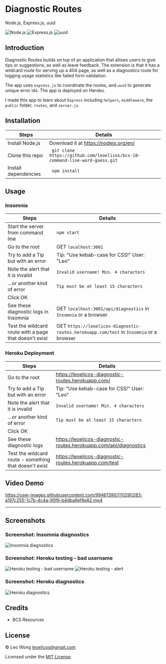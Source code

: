 # Diagnostic Routes

Node.js, Express.js, uuid

![Node.js](https://img.shields.io/badge/16.15.0%20LTS-0?label=Node.js&style=for-the-badge&labelColor=white&color=black) ![Express.js](https://img.shields.io/badge/4.18.1-0?label=Express&style=for-the-badge&labelColor=white&color=black) ![uuid](https://img.shields.io/badge/8.3.2-0?label=uuid&style=for-the-badge&labelColor=white&color=black)

## Introduction

Diagnostic Routes builds on top of an application that allows users to give tips or suggestions, as well as leave feedback. The extension is that it has a wildcard route for serving up a 404 page, as well as a diagnostics route for logging usage statistics like failed form validation.

The app uses `express.js` to coordinate the routes, and `uuid` to generate unique error ids. The app is deployed on Heroku.

I made this app to learn about `Express` including `helpers`, `middleware`, the `public` folder, `routes`, and `server.js`.

## Installation

| Steps                | Details                                                                      |
| -------------------- | ---------------------------------------------------------------------------- |
| Install Node.js      | Download it at https://nodejs.org/en/                                        |
| Clone this repo      | ` git clone https://github.com/leoelicos/bcs-10-command-line-word-guess.git` |
| Install dependencies | ` npm install`                                                               |

## Usage

### Insomnia

| Steps                                                  | Details                                                                                 |
| ------------------------------------------------------ | --------------------------------------------------------------------------------------- |
| Start the server from command line                     | `npm start`                                                                             |
| Go to the root                                         | GET `localhost:3001`                                                                    |
| Try to add a Tip but with an error                     | Tip: "Use kebab-case for CSS!" User: "Leo"                                              |
| Note the alert that it is invalid                      | `Invalid username! Min. 4 characters`                                                   |
| …or another kind of error                              | `Tip must be at least 15 characters`                                                    |
| Click OK                                               |                                                                                         |
| See these diagnostic logs in Insomnia                  | GET `localhost:3001/api/diagnostics` in `Insomnia` or a browser                         |
| Test the wildcard route with a page that doesn't exist | GET `https://leoelicos-diagnostic-routes.herokuapp.com/test` in `Insomnia` or a browser |

### Heroku Deployment

| Steps                                                  | Details                                                           |
| ------------------------------------------------------ | ----------------------------------------------------------------- |
| Go to the root                                         | https://leoelicos-diagnostic-routes.herokuapp.com/                |
| Try to add a Tip but with an error                     | Tip: "Use kebab-case for CSS!" User: "Leo"                        |
| Note the alert that it is invalid                      | `Invalid username! Min. 4 characters`                             |
| …or another kind of error                              | `Tip must be at least 15 characters`                              |
| Click OK                                               |                                                                   |
| See these diagnostic logs                              | https://leoelicos-diagnostic-routes.herokuapp.com/api/diagnostics |
| Test the wildcard route - something that doesn't exist | https://leoelicos-diagnostic-routes.herokuapp.com/test            |

## Video Demo

https://user-images.githubusercontent.com/99461390/170290283-a197c255-1c7b-4c4a-95f6-b4dba9ef8e82.mp4

---

## Screenshots

### Screenshot: Insomnia diagnostics
![Insomnia diagnostics](https://user-images.githubusercontent.com/99461390/170288512-d3969299-7829-400f-944e-787e7caf5cce.jpg)

### Screenshot: Heroku testing - bad username
![Heroku testing - bad username](https://user-images.githubusercontent.com/99461390/170288533-c910593c-26b5-41a6-8b28-eb937c316cf0.jpg)
![Heroku testing - alert](https://user-images.githubusercontent.com/99461390/170288546-8ec84157-dd59-4eab-9935-8edceab217d9.jpg)

### Screenshot: Heroku diagnostics
![Heroku diagnostics](https://user-images.githubusercontent.com/99461390/170288554-ef91fc1e-2090-4759-9c14-f7b64a02fd65.jpg)

## Credits

-  BCS Resources

## License

&copy; Leo Wong <leoelicos@gmail.com>

Licensed under the [MIT License](./LICENSE).
